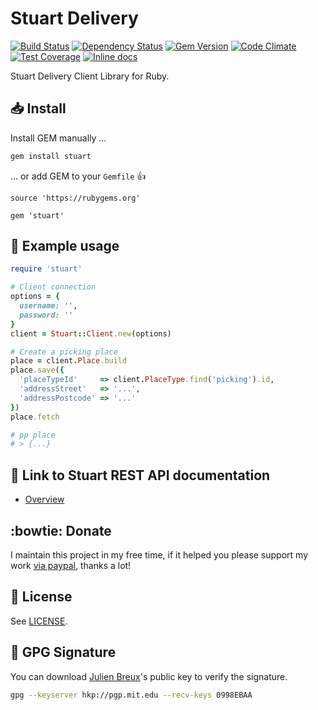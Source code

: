 # Stuart Delivery

[![Build Status](https://travis-ci.org/JulienBreux/stuart.svg?branch=master)](https://travis-ci.org/JulienBreux/stuart/)
[![Dependency Status](https://gemnasium.com/JulienBreux/stuart.svg)](https://gemnasium.com/JulienBreux/stuart)
[![Gem Version](https://badge.fury.io/rb/stuart.svg)](https://badge.fury.io/rb/stuart)
[![Code Climate](https://codeclimate.com/github/JulienBreux/stuart/badges/gpa.svg)](https://codeclimate.com/github/JulienBreux/stuart)
[![Test Coverage](https://codeclimate.com/github/JulienBreux/stuart/badges/coverage.svg)](https://codeclimate.com/github/JulienBreux/stuart/coverage)
[![Inline docs](http://inch-ci.org/github/JulienBreux/stuart.svg?branch=master)](http://inch-ci.org/github/JulienBreux/stuart)

Stuart Delivery Client Library for Ruby.

## :inbox_tray: Install

Install GEM manually ...

```bash
gem install stuart
```

... or add GEM to your `Gemfile` :+1:

    source 'https://rubygems.org'

    gem 'stuart'

## :blue_book: Example usage

```ruby
require 'stuart'

# Client connection
options = {
  username: '',
  password: ''
}
client = Stuart::Client.new(options)

# Create a picking place
place = client.Place.build
place.save({
  'placeTypeId'     => client.PlaceType.find('picking').id,
  'addressStreet'   => '...',
  'addressPostcode' => '...'
})
place.fetch

# pp place
# > {...}
```

## :link: Link to Stuart REST API documentation

* [Overview](https://stuart.com/docs/#api-overview)

## :bowtie: Donate

I maintain this project in my free time, if it helped you please support my work [via paypal](https://paypal.me/JulienBreux), thanks a lot!

## :closed_book: License

See [LICENSE](https://github.com/JulienBreux/stuart/blob/master/LICENSE).

## :key: GPG Signature

You can download [Julien Breux](https://github.com/JulienBreux/)'s public key to verify the signature.

```bash
gpg --keyserver hkp://pgp.mit.edu --recv-keys 0998EBAA
```
